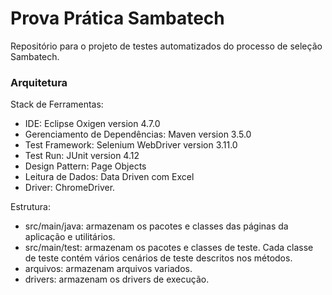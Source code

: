 # Prova Prática Sambatech


Repositório para o projeto de testes automatizados do processo de seleção Sambatech.

### Arquitetura ###

Stack de Ferramentas:

* IDE: Eclipse Oxigen version 4.7.0
* Gerenciamento de Dependências: Maven version 3.5.0
* Test Framework: Selenium WebDriver version 3.11.0
* Test Run: JUnit version 4.12
* Design Pattern: Page Objects
* Leitura de Dados: Data Driven com Excel
* Driver: ChromeDriver.

Estrutura:

* src/main/java: armazenam os pacotes e classes das páginas da aplicação e utilitários.
* src/main/test: armazenam os pacotes e classes de teste. Cada classe de teste contém vários cenários de teste descritos nos métodos.
* arquivos: armazenam arquivos variados.
* drivers: armazenam os drivers de execução.




